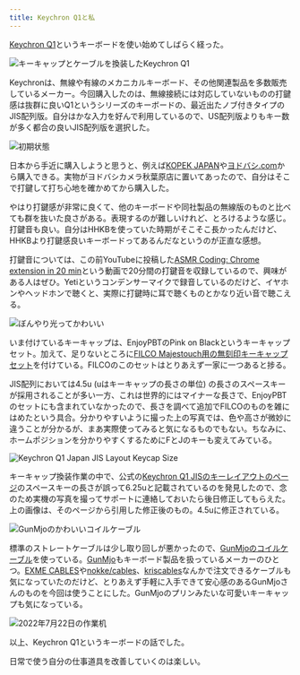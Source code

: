 ```yaml
---
title: Keychron Q1と私
---
```

[Keychron Q1](https://www.keychron.com/products/keychron-q1-qmk-custom-mechanical-keyboard-japan-jis-layout)というキーボードを使い始めてしばらく経った。

![](https://lh3.googleusercontent.com/docs/AG8NV2aWwWxLR9t0VbVtj7dFvS0xYj-QBtvUTAk-_teF-m8KRaSYL6rZ4o-GbG35OBCBoBUOyuyc-GnWzZKuxRvEguC4VERY-AenogtR_SKKLT7PUdoZhNX1VDBAiWvqJi1HMpRudQteTt9pP3qaamLEhxTBKW32XgC-YcURHaV7sLyKhlYGGDCjatCAgppMZghyHHB9KWf3Comz-l0JYuoSucQzGKXD7HwoGFntLZpLbINXhiC2c1XU9HENFa_WQb6tfXpgCqOCRFF-BpGAPzNrtOlY_fw09jG9GHmFzDmjnfnjxZ1e1yTUrYRgltCOIBzUk0yQYAUN0KpwyKfUY8NaE6bufZMQFCoxAgaOkfmsVZfm-rsSx6lOVD3tIX72uF1-J7woT9DBl0-GI3vBmLSP_ONKMpX3rr4Fhtc_nS0wIDsHklGbZOTN0QE1tIEmpzFuhWkl6wqSOmFY3fnaV7YkoTNh492qUzo12skalNI5nWbd2ppjeuQzcimQQAVIzLq10hyb_cIpczqrdahhITB4AX2d5yjaIf91_UblnIqheKFhmkN9qTGi1Cge8WIXipW_XPU9apv9A5co-CruQmQGEuCFjaxRCXOYQq81EQcqsfm6ZFa38yg7nimc3Wa9zJ7PIaTLP-aK2IKLi-8-Z951r6JUPis4dR2VXJhGrB1REbgUoRuRvrcU-RJ4e7esrfdLbSDB0IUVFPXolcp_RZvb_xxEVQfs03dvDZ7V9g_41hvS65nizhzpCq93i4CS-Slgw84mN70Sp441ytY3oRL8NTU_JbdlZlhe_ZfdcF573mBkwMBQ8fh_M7PbuW89klChRWIABa35iq8qIsPJLMeFoDItTdWfWeD3C4iCvmPbKq1EAhQnDbmLnKo_ErAfLV0dU7sqPh55Tb0sZiXX1uVOjgiz9SAf6B_DCAWfUKZpjCyDggEXSEO538Q1KU0dT264G2Abj8QXQVmvHk7OUsqXw7MJWeJV0-snI8eLO2slDBNWJBWyYawC2qncplE5jJyzPoXXYaXDx3vIVq45M30FUAGEJC-nzznT8IHF2uGfS-ufAkwtTMXC4sOGC8ss4wVGNDUWHPPB_AwXt1AjTbcEG1O6ycXmSFcReDuQzv-Qd5kvKb9gODv3Ngs6ENDR4LwLzb6_YSkF1WCiEyMdPkI-YHecuuq45ghJOZ1TNQRozYEAAo5i24r_Qvx5APxpDDEDuYGimcAkWOFreZ9s3v_7Tv9ZtXXr7lR8gC3fE26qT62nPMKmLw "キーキャップとケーブルを換装したKeychron Q1")

Keychronは、無線や有線のメカニカルキーボード、その他関連製品を多数販売しているメーカー。今回購入したのは、無線接続には対応していないものの打鍵感は抜群に良いQ1というシリーズのキーボードの、最近出たノブ付きタイプのJIS配列版。自分はかな入力を好んで利用しているので、US配列版よりもキー数が多く都合の良いJIS配列版を選択した。

![](https://lh3.googleusercontent.com/docs/AG8NV2b0QthMW09mwlGadRTp1BBABObcA5vEuCV9GxMSqz3j2i9nvOoP1RitgNhot63V-8K7Hkf3NLvOu1hXaPEzE3VM69Dfw1eXjRGY1yWNtHDut62rnZytxfHyL71f5XTLqh5OrcVgcQmU2eGYKXtQCQQX7IKu9YirkL0rBbyTTN8KtEVd1wyBVyxHTMVoc2xTlehOVNUJofQQ2icFWAgaN-Cl_SUTQJ5So7TGi4lXH26RwS90dxfwfTIEV4D_bDC7B64MONoh7Jnps0SxcPqKY_guu9WH3ITKm9rMo1OO0qkz24CxBcN9WWIZciB1xRrg8NDUwTWDkPESPWqMUcASyBuIz8OZYslF-cY-F-W4tojfkXgd_NeCicuxu3qcpDgXHbDAl_YVAn0cnfYZRMU_VbyUaGcVXHAyuLBbPtTxuOxK3v2r_TH07CxhreggC9juEWslsEpbADEBsuytxzbtRnl80xEmXShXIO4LdqrwDSEB4II0_BAY01kCbFzwZWjzctswu2Dhy-I8mB7rAMRZuxI-M6JQhr7Quzo9Etc_zvhwrEZqwzaxuxlpCOlAVrAiCj08oS6k-c53VfpIMZYoIAwmyfRlun1Tphb4wED8fm1acqfZTPtqKTrY-e6fC9RrvJ5vcv30W0JSL3TN2eyt3jjMLfimmsziFs3ttZQd-c2l8HSJ-jAgqHre7wo4_iA5oP4Rnx0CDEItQQsSSTDS5zMmPYtRgm0MxlId2gdU59uL5i8wEo5SYvnUOSrTl2VVxFkaq1eGOqsET64v9hB1CrssPQMUKj3YOMzoru_eDNKPLXVeIyUWEjVxVU57MNHR-uLu50DjJyb44raQEZtVbeZgmf87hk0C8Uv6v4QFjkp5hbpA6n-15qcUhgqu5BnIsz4a6GmHc36pHMwqq0zrP94RV1NnMZctS5ArLTd7cOlddK32j8QmQOmFncLUWTT2348rqTHhR_S2wAKHy20gLzJVpl6PRfiBsd7HzkATu-JmgslhkxH2b1Gzy5izmt91Wko725XyJPSs1Z1177Bi3S-B4GL36mQ6ExiLCtihioxhGZuOgEC9dpjpQygqYb-ibYopfGlLrpttyj2WcH7rDNJPVb6RDwmQhcZYq0p4S7TcSQZCu4s-3AhVUsbg7QZJLMgRISbkIzxx42SRYgIB8vQoutHw5_kgZWYXXSlTcSOLobE0fktm8J2KEuGzBrSJue8RJnq4u3BOXoh3DjWRXvnCBjiqBWmqiJh4pzOANDp-n22V5Q "初期状態")

日本から手近に購入しようと思うと、例えば[KOPEK JAPAN](https://superkopek.jp/products/keychron-q1knob-us?variant=42638615904496)や[ヨドバシ.com](https://www.yodobashi.com/product/100000001007077436/)から購入できる。実物がヨドバシカメラ秋葉原店に置いてあったので、自分はそこで打鍵して打ち心地を確かめてから購入した。

やはり打鍵感が非常に良くて、他のキーボードや同社製品の無線版のものと比べても群を抜いた良さがある。表現するのが難しいけれど、とろけるような感じ。打鍵音も良い。自分はHHKBを使っていた時期がそこそこ長かったんだけど、HHKBより打鍵感良いキーボードってあるんだなというのが正直な感想。

打鍵音については、この前YouTubeに投稿した[ASMR Coding: Chrome extension in 20 min](https://www.youtube.com/watch?v=B5wdRcv-zQA&t=531s)という動画で20分間の打鍵音を収録しているので、興味がある人はぜひ。Yetiというコンデンサーマイクで録音しているのだけど、イヤホンやヘッドホンで聴くと、実際に打鍵時に耳で聴くものとかなり近い音で聴こえる。

![](https://lh3.googleusercontent.com/docs/AG8NV2aio6wjutIc2afDByV8u34I1jwU6HISv0NuNECc0guCdqjn7Q06tk47ZPhqUwZDILkbVkbS6EUToH762GTfViq-wIaVf8X5nPgD5zRwH_6yq_K7j70V2KveD660WZhBMPCB5MQrX15AE1mnExtGMrVtDCtfpvLJ-6qtasW2uroadIH1e_7UjRO7s5Rmx97zgYzBoYcQcVdLIeYmzZ_5Fs13cvHNaW1L60ENRSkyrfHSusoncwWamta22WKL_toXJA6BthpgD_w_pLZmlUhaZ0P-PFUasjUCTBo1KB3bzYEMh0dUbb-pFNYttFiwAMbPaNZawenxCh3hZfsbyPAEqwuIV-hAPOI4ZU3OQjZTeB27BJxV5hLKOEzbkKQIj_rtN40cWuN4Gw1B_b5vrXwLK4HFPpAKO9tcJPV50zHG51rbNve8Dq0NzQ4GZUBGt15AF2gi0ea14FrjQKumH9oYPVtKnKk-Rp_g0I0lgObrkziaOs1QgoFXQIvCR8_leD3uwQpElBHpCTXX_KHVUEiNhlgYgArUwsvcE18tFpY09ZECXWXYKL7ojlob_NGiRd8uq1Bu1yQ9o41ESwjRlw77hj_6lFVlhaDuxYlBo0V5VUOj50PHZhthY-ILtTJYlRyywJsNZxVLZ3IbR1oVYgJiTyWvs-TCQ3-Tby_aypGCuR2M7sjMfZEav9Eg3jE4_3ZHdx1dIGPv7EQh0n5GvAi67j3mJBNIfjUGImRXcBst6vQFCcgjPGq4RFyNoZmpy8_8lLNQsZSt4p0Is9KcdJTkQhcG-zQYtHrCxe2g42LXYgqb9setEXJyXkIjdzOzKL8OWN4S-6a71Uqno9Y_5kGqoFYcFrsspYPfoqnbxLgBO4w1yxG5NlEMj0G7VhZOMPP4-K_CQHX2zCqZDUWCRYSRiHSJxSeEvzAJM3Vd9qYYC2lBhlFyDl1h12CkUD8nJ6hPx0xZXrs9hU0AvybKSSjAlufSVJxkdT54w4_7eSqVLSJ5M937Xvdw90qPjTxe0VAS1LIu23Cn889SaOHMrBd-0oIF6z6eW7t5Fj6B4OyUEzWM7oAyffmoyMva978-nKvB7Ux88ZkO59tCr8W530mjakXN_iqbvh6xPAKR1r-9qQQXkC_l6F9ZiUxH9loHsqqxMjrXpgmErXHOrtvpxr3bTWb2NzRAyhEZgI2pNIgDkAa3gnxQzTlZk1PiZT5pyALZ6wv-6jxpRrN8VkahL7OZCDfhc_HjJB-D8LHWnxdFHd-RfuTnew "ぼんやり光ってかわいい")

いま付けているキーキャップは、EnjoyPBTのPink on Blackというキーキャップセット。加えて、足りないところに[FILCO Majestouch用の無刻印キーキャップセット](https://www.amazon.co.jp/dp/B00R1BZ60K)を付けている。FILCOのこのセットはとりあえず一家に一つあると捗る。

JIS配列においては4.5u (uはキーキャップの長さの単位) の長さのスペースキーが採用されることが多い一方、これは世界的にはマイナーな長さで、EnjoyPBTのセットにも含まれていなかったので、長さを調べて追加でFILCOのものを雑にはめたという具合。分かりやすいように撮った上の写真では、色や高さが微妙に違うことが分かるが、まあ実際使ってみると気になるものでもない。ちなみに、ホームポジションを分かりやすくするためにFとJのキーも変えてみている。

![](https://lh3.googleusercontent.com/docs/AG8NV2ZvNmLHbBcE7ZLPG5arL37E1y7qLMlRZ6RgV-ffQuMOovM1J_xCfwnoxlt_XztUPT1474gq6FZWB0v9-gRd6f3bHtrmtJnuazmJfre6c4-U5qkcQ8eyV0xKrUKjua7qM2qVSQsqvfG4mt85YeqXQDY8M9fNxCFeklECIbbVe8q7usUrt7JMptBUBYh4LH5LZN2IOvJG8CU14MtJRtk2YAdpBjO_youo3IBkbHzkAMRxfPPM7v9tIOaNhEVCr-ibceBb_TuWzI2JH-v-B4tO79DH8hhvRcYILzyLgIWHSzy132prlu88-hctjWlqy_KTkq6UdcGfhKnTOg2YaFhiRiv4OvzuOYe0MAPQF1oY8rpcsb912GwtLjpcddf5uLlLuEdNZRXbQB3TLQb61MTgLCptlcf-JpzgWIPdVu5EcDVRGTBoaXxCeobT53z1dVgkDuDO5VfLh0W0PI2C9HjyrCY4iSrsukZvPyrAVM9worZU3Og8x89npCNgJORyOQOhUsyGQBbIKxlaLyyBu6qMKVhFoE9RLgwpjM8Ko-ojgpMaYhI1OxvxwCW1NrxUbCUpBWchmSV5ZvXNFFhhUSqJ4GLvp8IL98uvDyxLMHMoqsDz3v55N9AKjVEoNNTmGiOy7i7JJK3symldYs1o5lTyKk3J8zOJfyuP8jlQS0mwK5cSqjrLFx3IaeHWG8FSe-yVuzc9dlKFGMXvv-fzfUgTewGItK696etr8zQ9CjmZ6FMN4GlTkqttnLjrmPuIIXYciPP3OdgqxKQFxCPV2PgA0PKDHOCu-wqCZWhSpblhsm6M_l3RBzoz5K3Ar88hCP4k4MSHkF7m-5GkiKz-yVzT4rYjYz56_N7Onhj4b0zQ0d4D5dU-p6DHhN1If8F_vWHM9Y0mLhTC6HK1uGrPeiVRQpmL_rF76sDCfWszUYKOtZ7GJWoSzDj-Zla4nkrqFEF98GuVhbnh81UP7RLcag4RqCgIPdBQ174aOnVhj5KMMFgSVdzri8dY4hvEKMVy9P4n4vFL4hGHDWOLz7TuLhZY0soVcUheXgSghYVHuh9ou4-WsUEFsqb4u1U5HULqKdCu44F3ai4naKHjpe6fXspCntVpMhaLwCHdrov8j9DTCmBjsXDgyzBoiytMEKCcGryps-e4CaNk4VXLZ1j6HazonIrkuz-YODfRE3MrRHCxDQ7He0MM9De_XIJvqpMm2nqJnUYNRtV6ulb2ZGdtp5ZPU8oiKDsDz5ThruecCMccL9VRf52e8A "Keychron Q1 Japan JIS Layout Keycap Size")

キーキャップ換装作業の中で、公式の[Keychron Q1 JISのキーレイアウトのページ](https://www.keychron.com/pages/keychron-q1-japan-jis-layout-keycap-size)のスペースキーの長さが誤って6.25uと記載されているのを発見したので、念のため実機の写真を撮ってサポートに連絡しておいたら後日修正してもらえた。上の画像は、そのページから引用した修正後のもの。4.5uに修正されている。

![](https://lh3.googleusercontent.com/docs/AG8NV2ZxAZ3YkeiAueBvDJVvprwjatGtgZnajIAgal1D-HIWWnzWgbEQQ5ul5BhuHvwpwapQuqqk3uRoEXIGjLuo8LeZf5N1bCE36vhp7xjMOKSbRBVQ8jZpuZAWU2QhkQ_aitS8aS-QiK1i31P61y95tzbSYC-1ssD7qgl5E5ZinM5l7gBSqg5yRbm975bVLzk62-ltPev5V60s2IW0pg0SppSftxpANmOwhcC91fDugS1ulXXDga9VY6wJ6WoWS8YpfGqcy2RV6FV56ocrda8p72gp57mXP5HoyNg_yLjpLYUYBrKluajj-EerhU9tbLcz6s3XyDzmeAojF3sF77YccJMt8NvdwBmzy7jsjz5AEz3PElcn2OTqbLnsPwUPTbOFiAZcD_ForRF8lJxNZxAUUoZ3kCeyKjhzyuMGmbbmid3j6fTZ3-MqNAWR6AuzRxLHairK5MukI-hPQHE6scG54bgT-XqbMJZigqYThIvARRtLFRcQ5neUKLndUczx_LOWuORApZmEA5Y_GIJKI-jNDUvG13rTOGVWHxuhDuAIRcYv472JlSpbURdw_WMLPJhYEFA-QfJzPslyWkAv0ndSLUi-2NRiZ3tmenNp4vcEcqRUlWL2TdqZhepDAGcrt9t3odruvMmgIDlxHjL70Az_iFSjbR9UvV5NNPWczw-iVwxWFk1Pxi2P7qLrxH8_Sw8w100SZvQXhI_OwI2gfaP6wjj8hK_uN0LqFu59tUnXaaxVjOYWmMnT7iNFlwUhXC2tQOWbDlQ3DHkPDcEHOUg0NAbzS_g2W4rRbniH6nOxWtSEF9XcSlyt9P6gk55RUKqJiJcdApQYsevDc7_sDkgDMAFDbLeiGs50TpeEP1wQKXZqrduUX66sN2DwgWIGk7O0uV-J1yvyXn1v2Ri77tRU1bO-H_hQ-VW-IhEaOYNM1i41Cow9GvfPlsBrMr0zhTck5UKwOCVfbPyxgokkp-15lDYCQ5Lo06tbYX_2H0c-KfLfd35Z29IaeTu8458TR9rLA-W8GV-TOSArtvRma3qq3vQBGpQDiudXgsDwjSLes9IzKvuiwSz0ymw02Z5af0MjinNZU7cwxofeElDvINOowXWDDRImPUJWtJ8_xsAXH1FaSp8duMjvrUa_rM96JYUQJjKuLhvBBWVySE0a2ZF7vOkhSfZAe-s4_Ht-NmrfiPBEReuzlrMbiKUn_LE1Sq3uEDkeGv444cbvCNxgdW97Bp2w0602e92Ivcn4RDMwY7Kp0uR8cg "GunMjoのかわいいコイルケーブル")

標準のストレートケーブルは少し取り回しが悪かったので、[GunMjoのコイルケーブル](https://www.amazon.co.jp/dp/B09F5T7LTQ)を使っている。[GunMjo](https://www.gunmjo.com/)もキーボード製品を扱っているメーカーのひとつ。[EXME CABLES](https://exmecables.com/)や[nokke/cables](https://www.nokke-labora.com/)、[kriscables](https://kriscables.com/)なんかで注文できるケーブルも気になっていたのだけど、とりあえず手軽に入手できて安心感のあるGunMjoさんのものを今回は使うことにした。GunMjoのプリンみたいな可愛いキーキャップも気になっている。

![](https://lh3.googleusercontent.com/docs/AG8NV2aQmKCvAhIujfaaRLi3F5Vn_yWvWcm4BB29S4BbJ8m45Z854Dy11oq5FeGdNZK-G2Sjo7cBORfvyLonY74akXRYZ4uRKYKd_EUoZBzrCrTYJJcDxX86oKbQeOyA0sfvJkpe6SWaytXbp_CyEIM-jXNxyn4YfGoi7keSvSTTDKd6Uc8b_18q-dfWPf3-yKZ-80oMvttZaUyaoJfmKO4AcPfw8P4BJR-hPAObRtm_ejpEOwESp5a-oPTdk8ZIIj3faPyw8I9h1qv8aIwYZ_FT9ne_dY3ratWu9rE_-pF_DX1w-32tXrKyiY9ijUX-QhFxVukrqIObFOLlUIWNQdzJlZvsge3KWk0-GJfiWMY8ggCtmUsUHxcCJ5CwIoLK4GfsJVYLoE-Oa3RfcHwXRU8vhh1C7M2R21J_afrgZxrH9eFEAwH7cWSrxizm88lIeFs_rQqJCOu1kXNGePectHDeQAHyRlp-xYK9nKJFjeKYSSMALGvSYfBTL_FAOUMfNdDU5rkk445lCS9-ZTV5lDeTE-S6zeswCdyF_dTAAMdAI_LcpbEkQCDIKI004eaAb9NnqQu3JrDimX2avkLZjO4gXvxoZkseW8eRAc6JN6pXDwQ7y0uNIcAKobtybP-LDm0gt0x4yLKxcz2eQJ6wYd0Cq7N8tjkK-8cOZ-jmQdxiFH-kq9JuoLSQSK9R0BpKyyoJhDgBJ5h5lCbKBJ37Cs8YCawq_dmobZgrgc0LqtUuLHXBJcz5aQq_ZIIRmBm5GEpJiruV4urxw9ezNZvH7HpEs7qWSXfYvHOGIUentPncKerKNlg_btLloTheeSa-dVRLt0MqRXv8BV95rq3YuT11avTUyCBeByaJJsetDCQLTQY7M_oupyOusfPMPJ4vaKCv7EMydvNIanP0zqL_m4pgnqPyw7K21Sj_PKcfZb5kjmEoPOXv3aoCcsR1iuWnDwtzsyNRb6Xsb1JFbH8FtGPggGRWA-jZQIIj8MuibNvPq7m5KqAnIqVFMNNXgaoqgk6PXbsT26GfTAdPqSfbUnuSAsYHY8MpcULPEv8KF0DrzeVWWi_aOnC1qx7rbLSy9QH7tj2lR01G5x2oBVW0XLl9uwbtF70fq0F_JGz8UBI2EObTdLVjeskjdigH4D2poejL3xRCnBzD-DVuKPmKKjLDbW46jmGGuD76p8_WtIEOwQQLA-LV6jHQpxQ9txLOT9XSpXjr9slQRzG-bw1vWr3ABAUYulDZLIUiAV2A7_Jd0Da3iyFfdA "2022年7月22日の作業机")

以上、Keychron Q1というキーボードの話でした。

日常で使う自分の仕事道具を改善していくのは楽しい。
